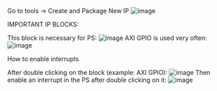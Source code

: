 Go to tools -> Create and Package New IP
![image](https://user-images.githubusercontent.com/84331501/224053787-61eab334-1fb9-4029-a150-36eb5a1644d6.png)

IMPORTANT IP BLOCKS:

This block is necessary for PS: ![image](https://user-images.githubusercontent.com/84331501/232920282-3a697d9d-ead7-44d0-aca9-296fb8fdbd7a.png)
AXI GPIO is used very often: ![image](https://user-images.githubusercontent.com/84331501/232920485-85feca31-e367-4e1b-9973-82fc2739f891.png)

How to enable interrupts

After double clicking on the block (example: AXI GPIO): ![image](https://user-images.githubusercontent.com/84331501/232920583-064e7756-ce75-41c2-980e-90a3e4f62c76.png)
Then enable an interrupt in the PS after double clicking on it: ![image](https://user-images.githubusercontent.com/84331501/232920784-5f8062eb-0bdb-4cbd-aba3-d29a6d7e35ec.png)
